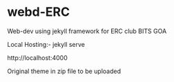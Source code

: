 # webd-ERC
Web-dev using jekyll framework for ERC club BITS GOA


Local Hosting:- jekyll serve

http://localhost:4000


Original theme in zip file to be uploaded



